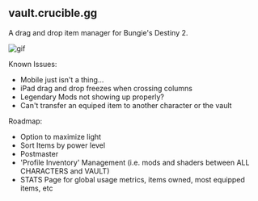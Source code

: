 ## vault.crucible.gg

A drag and drop item manager for Bungie's Destiny 2.

![gif](https://user-images.githubusercontent.com/9043345/30682909-3c08cc66-9e60-11e7-9c6d-595cc95ca315.gif)

Known Issues:

* Mobile just isn't a thing...
* iPad drag and drop freezes when crossing columns
* Legendary Mods not showing up properly?
* Can't transfer an equiped item to another character or the vault

Roadmap:

* Option to maximize light
* Sort Items by power level
* Postmaster
* 'Profile Inventory' Management (i.e. mods and shaders between ALL CHARACTERS and VAULT)
* STATS Page for global usage metrics, items owned, most equipped items, etc
